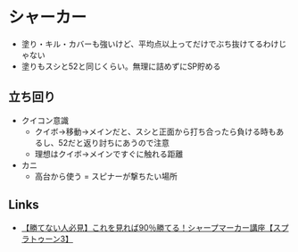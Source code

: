 # シャーカー
- 塗り・キル・カバーも強いけど、平均点以上ってだけでぶち抜けてるわけじゃない
- 塗りもスシと52と同じくらい。無理に詰めずにSP貯める
## 立ち回り
- クイコン意識
  - クイボ→移動→メインだと、スシと正面から打ち合ったら負ける時もあるし、52だと返り討ちにあうので注意
  - 理想はクイボ→メインですぐに触れる距離
- カニ
  - 高台から使う = スピナーが撃ちたい場所
## Links
- [【勝てない人必見】これを見れば90％勝てる！シャープマーカー講座【スプラトゥーン3】](https://www.youtube.com/watch?v=tyomy9SKX00)